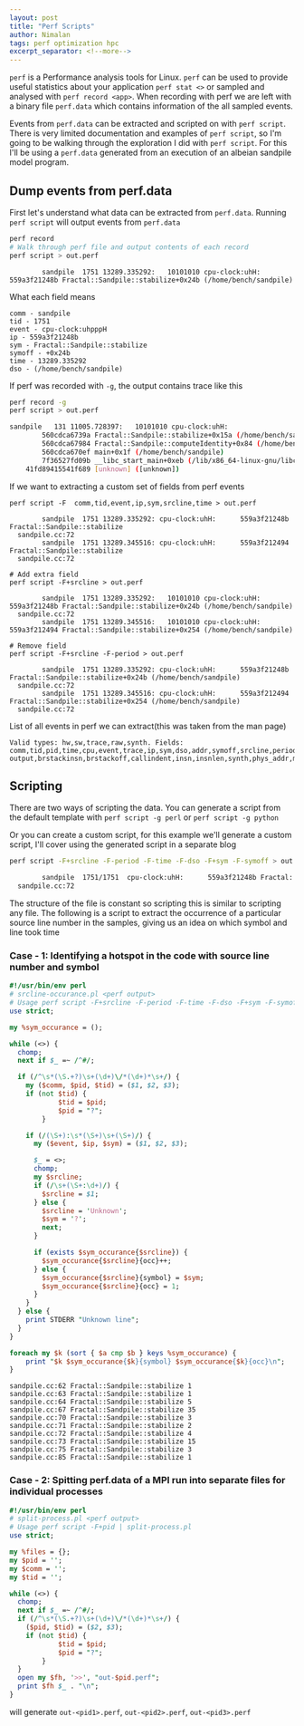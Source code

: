 ```yaml
---
layout: post
title: "Perf Scripts"
author: Nimalan
tags: perf optimization hpc
excerpt_separator: <!--more-->
---
```


`perf` is a Performance analysis tools for Linux. `perf` can be used to provide useful statistics about your application `perf stat <>` or sampled and analysed with `perf record <app>`. When recording with perf we are left with a binary file `perf.data` which contains information of the all sampled events.

Events from `perf.data` can be extracted and scripted on with `perf script`. There is very limited documentation and examples of `perf script`, so I'm going to be walking through the exploration I did with `perf script`. For this I'll be using a `perf.data` generated from an execution of an albeian sandpile model program.

<!--more-->

## Dump events from perf.data

First let's understand what data can be extracted from `perf.data`. Running `perf script` will output events from `perf.data`

```sh
perf record
# Walk through perf file and output contents of each record
perf script > out.perf
```

```
        sandpile  1751 13289.335292:   10101010 cpu-clock:uhH:      559a3f21248b Fractal::Sandpile::stabilize+0x24b (/home/bench/sandpile)
```

What each field means

```
comm - sandpile
tid - 1751
event - cpu-clock:uhpppH
ip - 559a3f21248b
sym - Fractal::Sandpile::stabilize
symoff - +0x24b
time - 13289.335292
dso - (/home/bench/sandpile)
```

If perf was recorded with `-g`, the output contains trace like this

```sh
perf record -g
perf script > out.perf

sandpile   131 11005.728397:   10101010 cpu-clock:uhH: 
	    560cdca6739a Fractal::Sandpile::stabilize+0x15a (/home/bench/sandpile)
	    560cdca67984 Fractal::Sandpile::computeIdentity+0x84 (/home/bench/sandpile)
	    560cdca670ef main+0x1f (/home/bench/sandpile)
	    7f36527fd09b __libc_start_main+0xeb (/lib/x86_64-linux-gnu/libc-2.28.so)
	41fd89415541f689 [unknown] ([unknown])
```

If we want to extracting a custom set of fields from perf events

```
perf script -F  comm,tid,event,ip,sym,srcline,time > out.perf

        sandpile  1751 13289.335292: cpu-clock:uhH:      559a3f21248b Fractal::Sandpile::stabilize
  sandpile.cc:72
        sandpile  1751 13289.345516: cpu-clock:uhH:      559a3f212494 Fractal::Sandpile::stabilize
  sandpile.cc:72

# Add extra field
perf script -F+srcline > out.perf

        sandpile  1751 13289.335292:   10101010 cpu-clock:uhH:      559a3f21248b Fractal::Sandpile::stabilize+0x24b (/home/bench/sandpile)
  sandpile.cc:72
        sandpile  1751 13289.345516:   10101010 cpu-clock:uhH:      559a3f212494 Fractal::Sandpile::stabilize+0x254 (/home/bench/sandpile)

# Remove field
perf script -F+srcline -F-period > out.perf

        sandpile  1751 13289.335292: cpu-clock:uhH:      559a3f21248b Fractal::Sandpile::stabilize+0x24b (/home/bench/sandpile)
  sandpile.cc:72
        sandpile  1751 13289.345516: cpu-clock:uhH:      559a3f212494 Fractal::Sandpile::stabilize+0x254 (/home/bench/sandpile)
  sandpile.cc:72

```

List of all events in perf we can extract(this was taken from the man page)

```
Valid types: hw,sw,trace,raw,synth. Fields: comm,tid,pid,time,cpu,event,trace,ip,sym,dso,addr,symoff,srcline,period,iregs,uregs,brstack,brstacksym,flags,bpf-output,brstackinsn,brstackoff,callindent,insn,insnlen,synth,phys_addr,metric,misc
```

## Scripting

There are two ways of scripting the data. You can generate a script from the default template with `perf script -g perl` or `perf script -g python`

Or you can create a custom script, for this example we'll generate a custom script, I'll cover using the generated script in a separate blog

```sh
perf script -F+srcline -F-period -F-time -F-dso -F+sym -F-symoff > out.perf

        sandpile  1751/1751  cpu-clock:uhH:      559a3f21248b Fractal::Sandpile::stabilize
  sandpile.cc:72
```

The structure of the file is constant so scripting this is similar to scripting any file. The following is a script to extract the occurrence of a particular source line number in the samples, giving us an idea on which symbol and line took time

### Case - 1: Identifying a hotspot in the code with source line number and symbol

```pl
#!/usr/bin/env perl
# srcline-occurance.pl <perf output>
# Usage perf script -F+srcline -F-period -F-time -F-dso -F+sym -F-symoff | srcline-occurance.pl
use strict;

my %sym_occurance = ();

while (<>) {
  chomp;
  next if $_ =~ /^#/;

  if (/^\s*(\S.+?)\s+(\d+)\/*(\d+)*\s+/) {
    my ($comm, $pid, $tid) = ($1, $2, $3);
    if (not $tid) {
			$tid = $pid;
			$pid = "?";
		}

    if (/(\S+):\s*(\S+)\s+(\S+)/) {
      my ($event, $ip, $sym) = ($1, $2, $3);

      $_ = <>;
      chomp;
      my $srcline;
      if (/\s+(\S+:\d+)/) {
        $srcline = $1;
      } else {
        $srcline = 'Unknown';
        $sym = '?';
        next;
      }

      if (exists $sym_occurance{$srcline}) {
        $sym_occurance{$srcline}{occ}++;
      } else {
        $sym_occurance{$srcline}{symbol} = $sym;
        $sym_occurance{$srcline}{occ} = 1;
      }
    }
  } else {
    print STDERR "Unknown line";
  }
}

foreach my $k (sort { $a cmp $b } keys %sym_occurance) {
	print "$k $sym_occurance{$k}{symbol} $sym_occurance{$k}{occ}\n";
}
```

```
sandpile.cc:62 Fractal::Sandpile::stabilize 1
sandpile.cc:63 Fractal::Sandpile::stabilize 1
sandpile.cc:64 Fractal::Sandpile::stabilize 5
sandpile.cc:67 Fractal::Sandpile::stabilize 35
sandpile.cc:70 Fractal::Sandpile::stabilize 3
sandpile.cc:71 Fractal::Sandpile::stabilize 2
sandpile.cc:72 Fractal::Sandpile::stabilize 4
sandpile.cc:73 Fractal::Sandpile::stabilize 15
sandpile.cc:75 Fractal::Sandpile::stabilize 3
sandpile.cc:85 Fractal::Sandpile::stabilize 1
```

### Case - 2: Spitting perf.data of a MPI run into separate files for individual processes

```perl
#!/usr/bin/env perl
# split-process.pl <perf output>
# Usage perf script -F+pid | split-process.pl
use strict;

my %files = {};
my $pid = '';
my $comm = '';
my $tid = '';

while (<>) {
  chomp;
  next if $_ =~ /^#/;
  if (/^\s*(\S.+?)\s+(\d+)\/*(\d+)*\s+/) {
    ($pid, $tid) = ($2, $3);
    if (not $tid) {
			$tid = $pid;
			$pid = "?";
		}
  }
  open my $fh, '>>', "out-$pid.perf";
  print $fh $_ . "\n";
}
```

will generate `out-<pid1>.perf`, `out-<pid2>.perf`, `out-<pid3>.perf`
